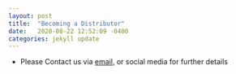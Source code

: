 ```yaml
---
layout: post
title:  "Becoming a Distributor"
date:   2020-08-22 12:52:09 -0400
categories: jekyll update
---
```

* Please Contact us via [email](mailto:craigdanielk@gmail.com), or social media for further details
